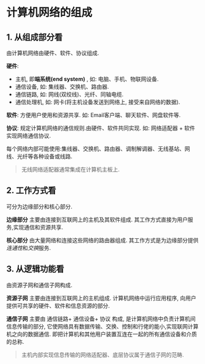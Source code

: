 # 计算机网络的组成

## 1. 从组成部分看

由计算机网络由硬件、软件、协议组成.

<b>硬件</b>:

- 主机, 即**端系统(end system)** , 如: 电脑、手机、物联网设备.
- 通信设备, 如: 集线器、交换机、路由器.
- 通信链路, 如: 网线(双绞线)、光纤、同轴电缆.
- 通信处理机, 如: 网卡(将主机设备发送到网络上, 接受来自网络的数据).

<b>软件</b>:
方便用户使用和资源共享. 如: Email客户端、聊天软件、网盘软件等.

<b>协议</b>:
规定计算机网络的通信规则.由硬件、软件共同实现.
如: 网络适配器 + 软件 实现网络通信协议.

每个网络内部可能使用:集线器、交换机、路由器、调制解调器、无线基站、网线、光纤等各种设备或线路.

> 无线网络适配器通常集成在计算机主板上.

## 2. 工作方式看

可分为边缘部分和核心部分.

<b>边缘部分</b>
主要由连接到互联网上的主机及其软件组成.
其工作方式直接为用户服务,实现通信和资源共享.

<b>核心部分</b>
由大量网络和连接这些网络的路由器组成.
其工作方式是为边缘部分提供*连通性*和*交换*服务.

## 3. 从逻辑功能看

由资源子网和通信子网构成.

<b>资源子网</b>
主要由连接到互联网上的主机组成.
计算机网络中运行应用程序, 向用户提供可共享的硬件、软件和信息资源的部分.

<b>通信子网</b>
主要由 通信链路+ 通信设备+ 协议 构成,
是计算机网络中负责计算机间信息传输的部分,
它使⽹络具有数据传输、交换、控制和⾏佬的能⼩,实现联⽹计算机之向的数据通信.
即把计算机和其他用户装置互连在一起的所有通信设备和介质的总称.

> 主机内部实现信息传输的网络适配器、底层协议属于通信子网的范畴.
